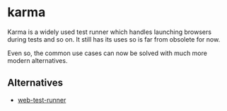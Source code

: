 # karma

Karma is a widely used test runner which handles launching browsers during
tests and so on. It still has its uses so is far from obsolete for now.

Even so, the common use cases can now be solved with much more modern
alternatives.

## Alternatives

- [web-test-runner](https://github.com/modernweb-dev/web/tree/master/packages/test-runner)

